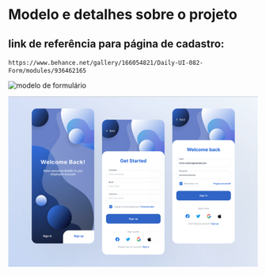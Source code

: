 # Modelo e detalhes sobre o projeto

## link de referência para página de cadastro: 
    https://www.behance.net/gallery/166054821/Daily-UI-082-Form/modules/936462165


![modelo de formulário](C:\Projects\form\assets\img\modelo_form.png)

![Modelo de formulário Mobile](assets/img/modelo_form_mobile.png)


